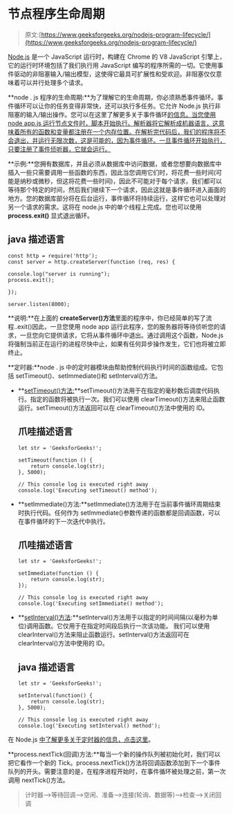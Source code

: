 # 节点程序生命周期

> 原文:[https://www.geeksforgeeks.org/nodejs-program-lifecycle/](https://www.geeksforgeeks.org/nodejs-program-lifecycle/)

[Node.js](https://www.geeksforgeeks.org/introduction-to-nodejs/) 是一个 JavaScript 运行时，构建在 Chrome 的 V8 JavaScript 引擎上，它的运行时环境包括了我们执行用 JavaScript 编写的程序所需的一切。它使用事件驱动的非阻塞输入/输出模型，这使得它最具可扩展性和受欢迎。非阻塞仅仅意味着可以并行处理多个请求。

**node . js 程序的生命周期:**为了理解它的生命周期，你必须熟悉事件循环。事件循环可以让你的任务变得非常快，还可以执行多任务。它允许 Node.js 执行非阻塞的输入/输出操作。您可以在这里了解更多关于事件循环[的信息。当您使用 node app.js 运行节点文件时，脚本开始执行。解析器将它解析成机器语言，这意味着所有的函数和变量都注册在一个内存位置。在解析完代码后，我们的程序将不会退出，并运行无限次数，这是可能的，因为事件循环。一旦事件循环开始执行，只要注册了事件侦听器，它就会运行。](https://www.geeksforgeeks.org/node-js-event-loop/)

**示例:**您拥有数据库，并且必须从数据库中访问数据，或者您想要向数据库中插入一些只需要调用一些函数的东西，因此当您调用它们时，将花费一些时间(可能是纳秒或微秒，但这将花费一些时间)，因此不可能对于每个请求，我们都可以等待那个特定的时间，然后我们继续下一个请求，因此这就是事件循环进入画面的地方。您的数据库部分将在后台运行，事件循环将持续运行，这样它也可以处理对另一个请求的需求。这将在 node.js 中的单个线程上完成。您也可以使用 **process.exit()** 显式退出循环。

## java 描述语言

```
const http = require('http');
const server = http.createServer(function (req, res) {

console.log("server is running");
process.exit();

});

server.listen(8000);
```

**说明:**在上面的 **createServer()方法**里面的程序中，你已经简单的写了流程..exit()因此，一旦您使用 node app 运行此程序，您的服务器将等待侦听您的请求，一旦您向它提供请求，它将从事件循环中退出。通过调用这个函数，Node.js 将强制当前正在运行的进程尽快中止，如果有任何异步操作发生，它们也将被立即终止。

**定时器:**node . js 中的定时器模块由帮助控制代码执行时间的函数组成。它包括 setTimeout()、setImmediate()和 setInterval()方法。

*   **[setTimeout()方法:](https://www.geeksforgeeks.org/java-script-settimeout-setinterval-method/)**setTimeout()方法用于在指定的毫秒数后调度代码执行。指定的函数将被执行一次。我们可以使用 clearTimeout()方法来阻止函数运行。setTimeout()方法返回可以在 clearTimeout()方法中使用的 ID。

    ## 爪哇描述语言

    ```
    let str = 'GeeksforGeeks!'; 

    setTimeout(function () { 
        return console.log(str); 
    }, 5000); 

    // This console log is executed right away 
    console.log('Executing setTimeout() method'); 
    ```

*   **setImmediate()方法:**setImmediate()方法用于在当前事件循环周期结束时执行代码。任何作为 setImmediate()参数传递的函数都是回调函数，可以在事件循环的下一次迭代中执行。

    ## 爪哇描述语言

    ```
    let str = 'GeeksforGeeks!'; 

    setImmediate(function () { 
        return console.log(str); 
    }); 

    // This console log is executed right away 
    console.log('Executing setImmediate() method'); 
    ```

*   **[setInterval()方法](https://www.geeksforgeeks.org/java-script-settimeout-setinterval-method/):**setInterval()方法用于以指定的时间间隔(以毫秒为单位)调用函数。它仅用于在指定时间段后执行一次该功能。
    我们可以使用 clearInterval()方法来阻止函数运行。setInterval()方法返回可在 clearInterval()方法中使用的 ID。

    ## java 描述语言

    ```
    let str = 'GeeksforGeeks!'; 

    setInterval(function() { 
        return console.log(str); 
    }, 5000); 

    // This console log is executed right away 
    console.log('Executing setInterval() method'); 
    ```

在 Node.js [中了解更多关于定时器的信息，点击这里](https://www.geeksforgeeks.org/what-are-the-various-timing-features-of-node-js/)。

**process.nextTick(回调)方法:**每当一个新的操作队列被初始化时，我们可以把它看作一个新的 Tick。process.nextTick()方法将回调函数添加到下一个事件队列的开头。需要注意的是，在程序进程开始时，在事件循环被处理之前，第一次调用 nextTick()方法。

> 计时器–>等待回调–>空闲、准备–>连接(轮询、数据等)–>检查–>关闭回调